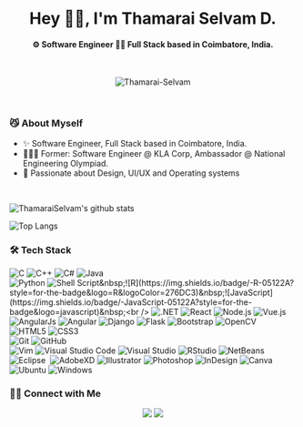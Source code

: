 <h1 align="center">Hey 👋🏽, I'm Thamarai Selvam D.</h1>
<h4 align="center"> ⚙️ Software Engineer 👨‍💻 Full Stack based in Coimbatore, India.</h4>

<br />


<p align="center"> <img src="https://komarev.com/ghpvc/?username=Thamarai-Selvam&style=flat-square" alt="Thamarai-Selvam" /> </p>
<br />

### 😼 About Myself
   - ✨ Software Engineer, Full Stack based in Coimbatore, India.<br />
   - 👨🏽‍💻 Former: Software Engineer @ KLA Corp, Ambassador @ National Engineering Olympiad.<br />
   - 🤔 Passionate about Design, UI/UX and Operating systems

<br />

![ThamaraiSelvam's github stats](https://github-readme-stats.vercel.app/api?username=Thamarai-Selvam&show_icons=true&theme=tokyonight)

![Top Langs](https://github-readme-stats.vercel.app/api/top-langs/?username=Thamarai-Selvam&layout=compact&theme=tokyonight)

### 🛠 Tech Stack

![C](https://img.shields.io/badge/-C-05122A?style=for-the-badge&logo=C&logoColor=A8B9CC)&nbsp;![C++](https://img.shields.io/badge/-C++-05122A?style=for-the-badge&logo=C%2B%2B&logoColor=00599C)&nbsp;![C#](https://img.shields.io/badge/c%23-05122A?&style=for-the-badge&logo=c-sharp&logoColor=00599C)&nbsp;![Java](https://img.shields.io/badge/-Java-05122A?style=for-the-badge&logo=Java&logoColor=FFA518)<br />
![Python](https://img.shields.io/badge/-Python-05122A?style=for-the-badge&logo=python)&nbsp;![Shell Script](https://img.shields.io/badge/shell_script-%23121011.svg?&style=for-the-badge&logo=gnu-bash&logoColor=white")&nbsp;![R](https://img.shields.io/badge/-R-05122A?style=for-the-badge&logo=R&logoColor=276DC3)&nbsp;![JavaScript](https://img.shields.io/badge/-JavaScript-05122A?style=for-the-badge&logo=javascript)&nbsp;<br />
![.NET](https://img.shields.io/badge/.NET-05122A?style=for-the-badge&logo=.net&logoColor=white)&nbsp;![React](https://img.shields.io/badge/-React-05122A?style=for-the-badge&logo=react)&nbsp;![Node.js](https://img.shields.io/badge/-Node.js-05122A?style=for-the-badge&logo=node.js)&nbsp;![Vue.js](https://img.shields.io/badge/-Vue.js-05122A?style=for-the-badge&logo=vue.js)&nbsp;![AngularJs](https://img.shields.io/badge/-AngularJs-05122A?style=for-the-badge&logo=angularjs)&nbsp;![Angular](https://img.shields.io/badge/-Angular-05122A?style=for-the-badge&logo=angular)&nbsp;![Django](https://img.shields.io/badge/-Django-05122A?style=for-the-badge&logo=django&logoColor=092E20)&nbsp;![Flask](https://img.shields.io/badge/-Flask-05122A?style=for-the-badge&logo=flask)&nbsp;![Bootstrap](https://img.shields.io/badge/-Bootstrap-05122A?style=for-the-badge&logo=bootstrap&logoColor=563D7C)&nbsp;![OpenCV](https://img.shields.io/badge/-opencv-05122A?style=for-the-badge&logo=opencv&logoColor=563D7C)&nbsp;<br />
![HTML5](https://img.shields.io/badge/-HTML5-05122A?style=for-the-badge&logo=HTML5)&nbsp;![CSS3](https://img.shields.io/badge/-CSS3-05122A?style=for-the-badge&logo=CSS3&logoColor=1572B6)&nbsp;<br />
![Git](https://img.shields.io/badge/-Git-05122A?style=for-the-badge&logo=git)&nbsp;![GitHub](https://img.shields.io/badge/-GitHub-05122A?style=for-the-badge&logo=github)&nbsp;<br />
![Vim](https://img.shields.io/badge/-Vim-05122A?style=for-the-badge&logo=vim&logoColor=007ACC)&nbsp;![Visual Studio Code](https://img.shields.io/badge/-Visual%20Studio%20Code-05122A?style=for-the-badge&logo=visual-studio-code&logoColor=007ACC)&nbsp;![Visual Studio](https://img.shields.io/badge/-Visual%20Studio-05122A?style=for-the-badge&logo=visual-studio&logoColor=007ACC)&nbsp;![RStudio](https://img.shields.io/badge/-RStudio-05122A?style=for-the-badge&logo=rstudio)&nbsp;![NetBeans](https://img.shields.io/badge/-NetBeans-05122A?style=for-the-badge&logo=apache-netbeans-ide&logoColor=2C2255)&nbsp;![Eclipse](https://img.shields.io/badge/-Eclipse-05122A?style=for-the-badge&logo=eclipse-ide&logoColor=2C2255)&nbsp;
![AdobeXD](https://img.shields.io/badge/adobexd-05122A?&style=for-the-badge&logo=adobe-xd&logoColor=white)&nbsp;![Illustrator](https://img.shields.io/badge/-Illustrator-05122A?style=for-the-badge&logo=adobe-illustrator)&nbsp;![Photoshop](https://img.shields.io/badge/-Photoshop-05122A?style=for-the-badge&logo=adobe-photoshop)&nbsp;![InDesign](https://img.shields.io/badge/-InDesign-05122A?style=for-the-badge&logo=adobe-indesign)&nbsp;![Canva](https://img.shields.io/badge/-canva-05122A?style=for-the-badge&logo=canva)&nbsp;<br />
![Ubuntu](https://img.shields.io/badge/-ubuntu-05122A?style=for-the-badge&logo=ubuntu)&nbsp;![Windows](https://img.shields.io/badge/-Windows-05122A?style=for-the-badge&logo=Windows)&nbsp;

### 🤝🏻 Connect with Me

<p align="center">
<a href="https://www.linkedin.com/in/thamarai-selvam-ba05b1171"><img src="https://img.shields.io/badge/-ThamaraiSelvam-blue?style=for-the-badge&logo=Linkedin"/></a>
<a href="mailto:sthamarai001@gmail.com"><img src="https://img.shields.io/badge/-sthamarai001@gmail.com-D14836?style=for-the-badge&logo=Gmail&logoColor=white"/></a>
</p>
